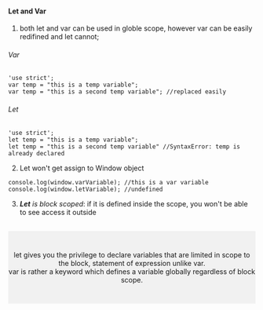 #### Let and Var
1. both let and var can be used in globle scope, however var can be easily redifined and let cannot;<br />
###### Var
```
'use strict';
var temp = "this is a temp variable";
var temp = "this is a second temp variable"; //replaced easily
```
###### Let
```
'use strict';
let temp = "this is a temp variable";
let temp = "this is a second temp variable" //SyntaxError: temp is already declared
```
2. Let won't get assign to Window object
```
console.log(window.varVariable); //this is a var variable
console.log(window.letVariable); //undefined
```
3. <em><strong>Let</strong> is block scoped</em>: if it is defined inside the scope, you won't be able to see access it outside

 <div style="background-color:rgba(0, 0, 0, 0.0470588); text-align:center; vertical-align: middle; padding:40px 0; margin-top:30px">
let gives you the privilege to declare variables that are limited in scope to the block, statement of expression unlike var.<br/>
var is rather a keyword which defines a variable globally regardless of block scope.
 </div>
